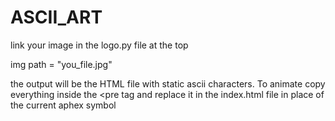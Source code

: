 # ASCII_ART

link your image in the logo.py file at the top

img path = "you_file.jpg"

the output will be the HTML file with static ascii characters. To animate copy everything inside the <pre tag and replace it in the index.html file in place of the current aphex symbol
